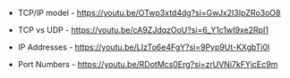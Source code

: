 - TCP/IP model - https://youtu.be/OTwp3xtd4dg?si=GwJx2I3IpZRo3oO8

- TCP vs UDP - https://youtu.be/cA9ZJdqzOoU?si=6_Y1c1wI9xe2RpI1

- IP Addresses - https://youtu.be/LIzTo6e4FgY?si=9Pyp9Ut-KXgbTj0l

- Port Numbers - https://youtu.be/RDotMcs0Erg?si=zrUVNi7kFYjcEc9m

